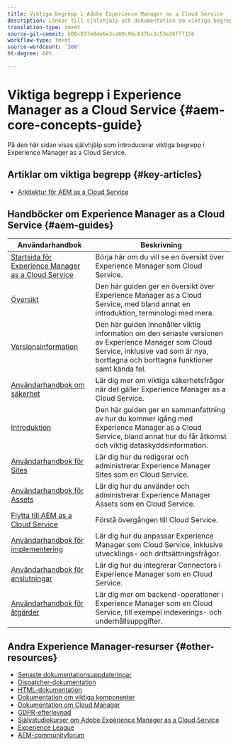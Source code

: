 ```yaml
---
title: Viktiga begrepp i Adobe Experience Manager as a Cloud Service
description: Länkar till självhjälp och dokumentation om viktiga begrepp i Adobe Experience Manager as a Cloud Service
translation-type: tm+mt
source-git-commit: b00c837e0de6e3ca00c9bc637bc3c53e26fff156
workflow-type: tm+mt
source-wordcount: '368'
ht-degree: 66%

---
```



# Viktiga begrepp i Experience Manager as a Cloud Service {#aem-core-concepts-guide}

På den här sidan visas självhjälp som introducerar viktiga begrepp i Experience Manager as a Cloud Service.

## Artiklar om viktiga begrepp {#key-articles}

* [Arkitektur för AEM as a Cloud Service](architecture.md)

## Handböcker om Experience Manager as a Cloud Service {#aem-guides}

| Användarhandbok | Beskrivning |
|---|---|
| [Startsida för Experience Manager as a Cloud Service](/help/landing/home.md) | Börja här om du vill se en översikt över Experience Manager som Cloud Service. |
| [Översikt](/help/overview/home.md) | Den här guiden ger en översikt över Experience Manager as a Cloud Service, med bland annat en introduktion, terminologi med mera. |
| [Versionsinformation](/help/release-notes/home.md) | Den här guiden innehåller viktig information om den senaste versionen av Experience Manager som Cloud Service, inklusive vad som är nya, borttagna och borttagna funktioner samt kända fel. |
| [Användarhandbok om säkerhet](/help/security/home.md) | Lär dig mer om viktiga säkerhetsfrågor när det gäller Experience Manager as a Cloud Service. |
| [Introduktion](/help/onboarding/home.md) | Den här guiden ger en sammanfattning av hur du kommer igång med Experience Manager as a Cloud Service, bland annat hur du får åtkomst och viktig dataskyddsinformation. |
| [Användarhandbok för Sites](/help/sites-cloud/home.md) | Lär dig hur du redigerar och administrerar Experience Manager Sites som en Cloud Service. |
| [Användarhandbok för Assets](/help/assets/home.md) | Lär dig hur du använder och administrerar Experience Manager Assets som en Cloud Service. |
| [Flytta till AEM as a Cloud Service](/help/move-to-cloud-service/home.md) | Förstå övergången till Cloud Service. |
| [Användarhandbok för implementering](/help/implementing/home.md) | Lär dig hur du anpassar Experience Manager som Cloud Service, inklusive utvecklings- och driftsättningsfrågor. |
| [Användarhandbok för anslutningar](/help/connectors/home.md) | Lär dig hur du integrerar Connectors i Experience Manager som en Cloud Service. |
| [Användarhandbok för åtgärder](/help/operations/home.md) | Lär dig mer om backend-operationer i Experience Manager som en Cloud Service, till exempel indexerings- och underhållsuppgifter. |

## Andra Experience Manager-resurser {#other-resources}

* [Senaste dokumentationsuppdateringar](https://helpx.adobe.com/experience-manager/documentation-updates.html#AEMasaCloudService)
* [Dispatcher-dokumentation](/help/implementing/dispatcher/overview.md)
* [HTML-dokumentation](https://docs.adobe.com/content/help/en/experience-manager-htl/using/overview.html)
* [Dokumentation om viktiga komponenter](https://docs.adobe.com/content/help/en/experience-manager-core-components/using/introduction.html)
* [Dokumentation om Cloud Manager](https://docs.adobe.com/content/help/en/experience-manager-cloud-manager/using/introduction-to-cloud-manager.html)
* [GDPR-efterlevnad](/help/onboarding/data-privacy-and-protection-readiness/aem-readiness.md)
* [Självstudiekurser om Adobe Experience Manager as a Cloud Service](https://docs.adobe.com/content/help/en/experience-manager-learn/cloud-service/overview.html)
* [Experience League](https://guided.adobe.com/?promoid=K42KVXHD&amp;mv=other#solutions/experience-manager)
* [AEM-communityforum](https://forums.adobe.com/community/experience-cloud/marketing-cloud/experience-manager)
